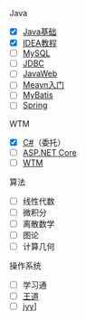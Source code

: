 Java

+ [x] [Java基础](https://www.bilibili.com/video/BV1mE411x7Wt/?spm_id_from=333.999.0.0&vd_source=da6b8372cd6b02c82a52737350aace72)
+ [x] [IDEA教程](https://www.bilibili.com/video/BV1y94y1m7Ew/?spm_id_from=333.999.0.0)
+ [ ] [MySQL](https://www.bilibili.com/video/BV1fx411X7BD/?spm_id_from=333.999.0.0&vd_source=da6b8372cd6b02c82a52737350aace72)
+ [ ] [JDBC](https://www.bilibili.com/video/BV1Bt41137iB/?vd_source=da6b8372cd6b02c82a52737350aace72)
+ [ ] [JavaWeb](https://www.bilibili.com/video/BV1Z3411C7NZ/?vd_source=da6b8372cd6b02c82a52737350aace72)
+ [ ] [Meavn入门](https://www.bilibili.com/video/BV1dp4y1Q7Hf/?vd_source=da6b8372cd6b02c82a52737350aace72)
+ [ ] [MyBatis](https://www.bilibili.com/video/BV1JP4y1Z73S/?vd_source=da6b8372cd6b02c82a52737350aace72)
+ [ ] [Spring](https://www.bilibili.com/video/BV1Ft4y1g7Fb/?vd_source=da6b8372cd6b02c82a52737350aace72)

WTM

+ [x] [C#](https://www.bilibili.com/video/BV13b411b7Ht/?spm_id_from=333.999.0.0)（委托）
+ [ ] [ASP.NET Core](https://www.bilibili.com/video/BV1pK41137He/?spm_id_from=333.999.0.0&vd_source=da6b8372cd6b02c82a52737350aace72)
+ [ ] [WTM](https://www.bilibili.com/video/BV1Z7411H7bD/?spm_id_from=333.999.0.0)

算法

+ [ ] 线性代数
+ [ ] 微积分
+ [ ] 离散数学
+ [ ] 图论
+ [ ] 计算几何

操作系统

+ [ ] 学习通
+ [ ] [王道](https://www.bilibili.com/video/BV1YE411D7nH/?spm_id_from=333.999.0.0)
+ [ ] [jyy](https://www.bilibili.com/video/BV1Xx4y1V7JZ/?spm_id_from=333.999.0.0)]
